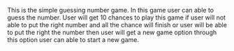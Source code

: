 This is the simple guessing number game.
In this game user can able to guess the number.
User will get 10 chances to play this game if user will not able to put the right number and all the chance will finish or user will be able to put the right the number then user will get a new game option through this option user can able to start a new game.

